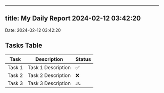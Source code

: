 
---
title: My Daily Report 2024-02-12 03:42:20
---

Date: 2024-02-12 03:42:20

## Tasks Table

| Task | Description | Status |
|------|-------------|--------|
| Task 1 | Task 1 Description | ✅ |
| Task 2 | Task 2 Description | ❌ |
| Task 3 | Task 3 Description | 🔜 |
